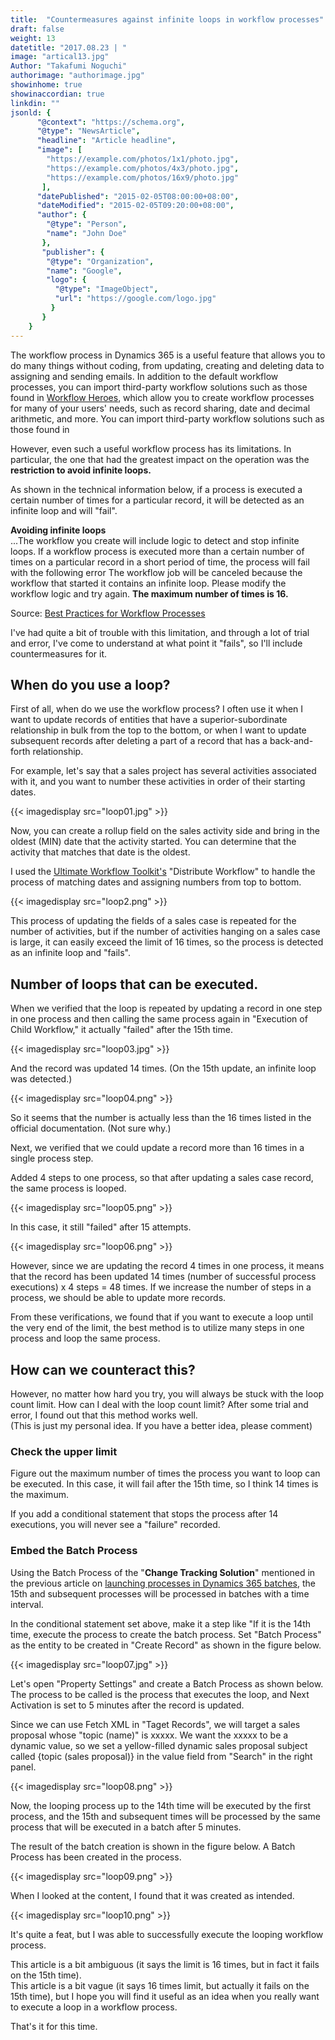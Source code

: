 ```yaml
---
title:  "Countermeasures against infinite loops in workflow processes"
draft: false
weight: 13
datetitle: "2017.08.23 | "
image: "artical13.jpg"
Author: "Takafumi Noguchi"
authorimage: "authorimage.jpg"
showinhome: true
showinaccordian: true
linkdin: ""
jsonld: {
      "@context": "https://schema.org",
      "@type": "NewsArticle",
      "headline": "Article headline",
      "image": [
        "https://example.com/photos/1x1/photo.jpg",
        "https://example.com/photos/4x3/photo.jpg",
        "https://example.com/photos/16x9/photo.jpg"
       ],
      "datePublished": "2015-02-05T08:00:00+08:00",
      "dateModified": "2015-02-05T09:20:00+08:00",
      "author": {
        "@type": "Person",
        "name": "John Doe"
       },
       "publisher": {
        "@type": "Organization",
        "name": "Google",
        "logo": {
          "@type": "ImageObject",
          "url": "https://google.com/logo.jpg"
         }
       }
    }
---
```

<!-- Intro  -->
The workflow process in Dynamics 365 is a useful feature that allows you to do many things without coding, from updating, creating and deleting data to assigning and sending emails. In addition to the default workflow processes, you can import third-party workflow solutions such as those found in [Workflow Heroes](https://www.crminnovation.com/blog/workflow-heroes/), which allow you to create workflow processes for many of your users' needs, such as record sharing, date and decimal arithmetic, and more. You can import third-party workflow solutions such as those found in

However, even such a useful workflow process has its limitations. In particular, the one that had the greatest impact on the operation was the **restriction to avoid infinite loops.**

As shown in the technical information below, if a process is executed a certain number of times for a particular record, it will be detected as an infinite loop and will "fail".

<!-- Quate Box -->
**Avoiding infinite loops**    
...The workflow you create will include logic to detect and stop infinite loops. If a workflow process is executed more than a certain number of times on a particular record in a short period of time, the process will fail with the following error The workflow job will be canceled because the workflow that started it contains an infinite loop. Please modify the workflow logic and try again. **The maximum number of times is 16.**

Source: [Best Practices for Workflow Processes](https://docs.microsoft.com/ja-jp/dynamics365/customer-engagement/customize/best-practices-workflow-processes#avoid-infinite-loops)

I've had quite a bit of trouble with this limitation, and through a lot of trial and error, I've come to understand at what point it "fails", so I'll include countermeasures for it.


## When do you use a loop?
First of all, when do we use the workflow process? I often use it when I want to update records of entities that have a superior-subordinate relationship in bulk from the top to the bottom, or when I want to update subsequent records after deleting a part of a record that has a back-and-forth relationship.

For example, let's say that a sales project has several activities associated with it, and you want to number these activities in order of their starting dates.
<!-- Image= loop01.jpg -->
{{< imagedisplay src="loop01.jpg" >}}

Now, you can create a rollup field on the sales activity side and bring in the oldest (MIN) date that the activity started.
You can determine that the activity that matches that date is the oldest.

I used the [Ultimate Workflow Toolkit's](https://butenko.pro/category/ultimate-workflow-toolkit/) "Distribute Workflow" to handle the process of matching dates and assigning numbers from top to bottom.
<!-- Image= loop2.png -->
{{< imagedisplay src="loop2.png" >}}

This process of updating the fields of a sales case is repeated for the number of activities, but if the number of activities hanging on a sales case is large, it can easily exceed the limit of 16 times, so the process is detected as an infinite loop and "fails".

## Number of loops that can be executed.
When we verified that the loop is repeated by updating a record in one step in one process and then calling the same process again in "Execution of Child Workflow," it actually "failed" after the 15th time.
<!-- Image= loop03.jpg -->
{{< imagedisplay src="loop03.jpg" >}}

And the record was updated 14 times. (On the 15th update, an infinite loop was detected.)
<!-- Image= loop04.png -->
{{< imagedisplay src="loop04.png" >}}

So it seems that the number is actually less than the 16 times listed in the official documentation. (Not sure why.)

Next, we verified that we could update a record more than 16 times in a single process step.

Added 4 steps to one process, so that after updating a sales case record, the same process is looped.
<!-- Image= loop05.png -->
{{< imagedisplay src="loop05.png" >}}

In this case, it still "failed" after 15 attempts.
<!-- Image= loop06.png -->
{{< imagedisplay src="loop06.png" >}}

However, since we are updating the record 4 times in one process, it means that the record has been updated 14 times (number of successful process executions) x 4 steps = 48 times. If we increase the number of steps in a process, we should be able to update more records.

From these verifications, we found that if you want to execute a loop until the very end of the limit, the best method is to utilize many steps in one process and loop the same process.

## How can we counteract this?
However, no matter how hard you try, you will always be stuck with the loop count limit. How can I deal with the loop count limit? After some trial and error, I found out that this method works well.    
(This is just my personal idea. If you have a better idea, please comment)

### Check the upper limit
Figure out the maximum number of times the process you want to loop can be executed. In this case, it will fail after the 15th time, so I think 14 times is the maximum.

If you add a conditional statement that stops the process after 14 executions, you will never see a "failure" recorded.

### Embed the Batch Process
Using the Batch Process of the "**Change Tracking Solution**" mentioned in the previous article on [launching processes in Dynamics 365 batches](#), the 15th and subsequent processes will be processed in batches with a time interval.

In the conditional statement set above, make it a step like "If it is the 14th time, execute the process to create the batch process. Set "Batch Process" as the entity to be created in "Create Record" as shown in the figure below.
<!-- Image= loop07.jpg -->
{{< imagedisplay src="loop07.jpg" >}}

Let's open "Property Settings" and create a Batch Process as shown below. The process to be called is the process that executes the loop, and Next Activation is set to 5 minutes after the record is updated.

Since we can use Fetch XML in "Taget Records", we will target a sales proposal whose "topic (name)" is xxxxx. We want the xxxxx to be a dynamic value, so we set a yellow-filled dynamic sales proposal subject called {topic (sales proposal)} in the value field from "Search" in the right panel.
<!-- Image= loop08.png -->
{{< imagedisplay src="loop08.png" >}}

Now, the looping process up to the 14th time will be executed by the first process, and the 15th and subsequent times will be processed by the same process that will be executed in a batch after 5 minutes.

The result of the batch creation is shown in the figure below. A Batch Process has been created in the process.
<!-- Image= loop09.png -->
{{< imagedisplay src="loop09.png" >}}

When I looked at the content, I found that it was created as intended.
<!-- Image= loop10.png -->
{{< imagedisplay src="loop10.png" >}}

It's quite a feat, but I was able to successfully execute the looping workflow process.

This article is a bit ambiguous (it says the limit is 16 times, but in fact it fails on the 15th time).    
This article is a bit vague (it says 16 times limit, but actually it fails on the 15th time), but I hope you will find it useful as an idea when you really want to execute a loop in a workflow process.

That's it for this time.